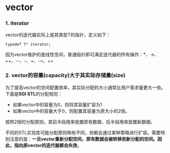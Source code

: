# vector

### 1. iterator
vector<T>的迭代器实际上是其类型T的指针，定义如下：
```
typedef T* iterator;
```
因为vector维护的是线性空间，普通指针即可满足迭代器的所有操作：*、->、++、--、-、+、-=、+=

### 2. vector的容量(capacity)大于其实际存储量(size)
为了提高vector的空间配置效率，其实际分配的大小通常比用户需求量更大一些。下面是**SGI STL**的分配规则：
* 如果vector中的容量为0，则将其容量扩容为1
* 如果vector中的容量大于0，则配置其容量为原大小的2倍。

按照2倍的分配原则，其前半段用来放置原有数据，后半段用来放置新数据。

不同的STL实现库可能分配原则稍有不同，但都会通过某种策略进行扩容。需要特别注意的是：**一旦vector重新分配空间，原有数据会被转移到新分配的空间。因此，指向原vector的迭代器都会失效**。

